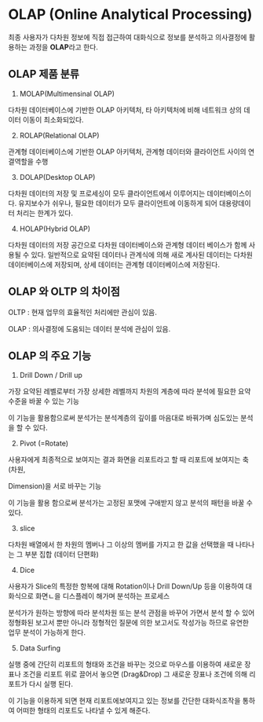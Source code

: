 # OLAP (Online Analytical Processing)

최종 사용자가 다차원 정보에 직접 접근하여 대화식으로 정보를 분석하고 의사결정에 활용하는 과정을 **OLAP**라고 한다. 

## OLAP 제품 분류

1. MOLAP(Multimensinal OLAP)

다차원 데이터베이스에 기반한 OLAP 아키텍처, 타 아키텍처에 비해 네트워크 상의 데이터 이동이 최소화되있다. 

2. ROLAP(Relational OLAP)

관계형 데이터베이스에 기반한 OLAP 아키텍처, 관계형 데이터와 클라이언트 사이의 연결역할을 수행

3. DOLAP(Desktop OLAP)

다차원 데이터의 저장 및 프로세싱이 모두 클라이언트에서 이루어지는 데이터베이스이다. 유지보수가 쉬우나, 필요한 데이터가 모두 클라이언트에 이동하게 되어 대용량데이터 처리는 한계가 있다.

4. HOLAP(Hybrid OLAP)

다차원 데이터의 저장 공간으로 다차원 데이터베이스와 관계형 데이터 베이스가 함께 사용될 수 있다. 일반적으로 요약된 데이터나 관계식에 의해 새로 계사된 데이터는 다차원 데이터베이스에 저장되며, 상세 데이터는 관계형 데이터베이스에 저장된다.



## OLAP 와 OLTP 의 차이점

OLTP : 현재 업무의 효율적인 처리에만 관심이 있음.

OLAP : 의사결정에 도움되는 데이터 분석에 관심이 있음.



## OLAP 의 주요  기능

1. Drill Down / Drill up

가장 요약된 레벨로부터 가장 상세한 레벨까지 차원의 계층에 따라 분석에 필요한 요약 수준을 바꿀 수 있는 기능

이 기능을 활용함으로써 분석가는 분석계층의 깊이를 마음대로 바꿔가며 심도있는 분석을 할 수 있다. 

2. Pivot (=Rotate)

사용자에게 최종적으로 보여지는 결과 화면을 리포트라고 할 때 리포트에 보여지는 축(차원, 

Dimension)을 서로 바꾸는 기능

이 기능을 활용 함으로써 분석가는 고정된 포맷에 구애받지 않고 분석의 패턴을 바꿀 수 있다.

3. slice

다차원 배열에서 한 차원의 멤버나 그 이상의 멤버를 가지고 한 값을 선택했을 때 나타나는 그 부분 집합 (데이터 단편화)

4. Dice

사용자가 Slice의 특정한 항복에 대해 Rotation이나 Drill Down/Up 등을 이용하여 대화식으로 화면ㄴ을 디스플레이 해가며 분석하는 프로세스

분석가가 원하는 방향에 따라 분석차원 또는 분석 관점을 바꾸어 가면서 분석 할 수 있어 정형화된 보고서 뿐만 아니라 정형적인 질문에 의한 보고서도 작성가능 하므로 유연한 업무 분석이 가능하게 한다.

5. Data Surfing

실행 중에 간단히 리포트의 형태와 조건을 바꾸는 것으로 마우스를 이용하여 새로운 장표나 조건을 리포트 위로 끌어서 놓으면 (Drag&Drop) 그 새로운 장표나 조건에 의해 리포트가 다시 실행 된다.

이 기능을 이용하게 되면 현재 리포트에보여지고 있는 정보를 간단한 대화식조작을 통하여 어떠한 형태의 리포트도 나타낼 수 있게 해준다.

